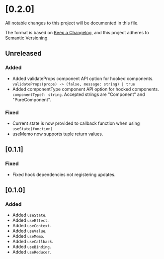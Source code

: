 # [0.2.0]
All notable changes to this project will be documented in this file.

The format is based on [Keep a Changelog](https://keepachangelog.com/en/1.0.0/),
and this project adheres to [Semantic Versioning](https://semver.org/spec/v2.0.0.html).

## Unreleased
### Added
- Added validateProps component API option for hooked components. `validateProps(props) -> (false, message: string) | true`
- Added componentType component API option for hooked components. `componentType?: string`. Accepted strings are "Component" and "PureComponent".

### Fixed
- Current state is now provided to callback function when using `useState(function)`
- useMemo now supports tuple return values.

## [0.1.1]
### Fixed
- Fixed hook dependencies not registering updates.

## [0.1.0]
### Added
- Added `useState`.
- Added `useEffect`.
- Added `useContext`.
- Added `useValue`.
- Added `useMemo`.
- Added `useCallback`.
- Added `useBinding`.
- Added `useReducer`.
